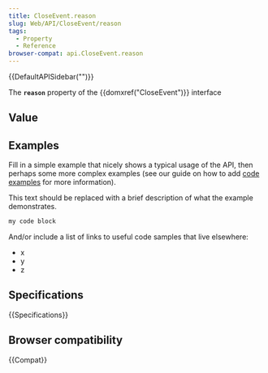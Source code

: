 ```yaml
---
title: CloseEvent.reason
slug: Web/API/CloseEvent/reason
tags:
  - Property
  - Reference
browser-compat: api.CloseEvent.reason
---
```

{{DefaultAPISidebar("")}}

The **`reason`** property of the {{domxref("CloseEvent")}} interface 

## Value



## Examples

Fill in a simple example that nicely shows a typical usage of the API, then perhaps some more complex examples (see our guide on how to add [code examples](/en-US/docs/MDN/Contribute/Structures/Code_examples) for more information).

This text should be replaced with a brief description of what the example demonstrates.

```js
my code block
```

And/or include a list of links to useful code samples that live elsewhere:

*   x
*   y
*   z

## Specifications

{{Specifications}}

## Browser compatibility

{{Compat}}


